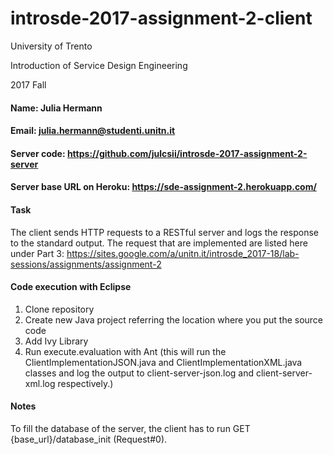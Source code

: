 # introsde-2017-assignment-2-client
University of Trento

Introduction of Service Design Engineering 

2017 Fall

#### Name: Julia Hermann
#### Email: julia.hermann@studenti.unitn.it
#### Server code: https://github.com/julcsii/introsde-2017-assignment-2-server
#### Server base URL on Heroku: https://sde-assignment-2.herokuapp.com/

#### Task
The client sends HTTP requests to a RESTful server and logs the response to the standard output. The request that are implemented are listed here under Part 3: https://sites.google.com/a/unitn.it/introsde_2017-18/lab-sessions/assignments/assignment-2 

#### Code execution with Eclipse
1. Clone repository
2. Create new Java project referring the location where you put the source code
3. Add Ivy Library
4. Run execute.evaluation with Ant (this will run the ClientImplementationJSON.java and ClientImplementationXML.java classes and log the output to client-server-json.log and client-server-xml.log respectively.)

#### Notes
To fill the database of the server, the client has to run GET {base_url}/database_init (Request#0).